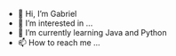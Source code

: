 - 👋 Hi, I’m Gabriel 
- 👀 I’m interested in ...
- 🌱 I’m currently learning Java and Python
- 📫 How to reach me ...

<!---
GabrielDiniz05/GabrielDiniz05 is a ✨ special ✨ repository because its `README.md` (this file) appears on your GitHub profile.
You can click the Preview link to take a look at your changes.
--->
